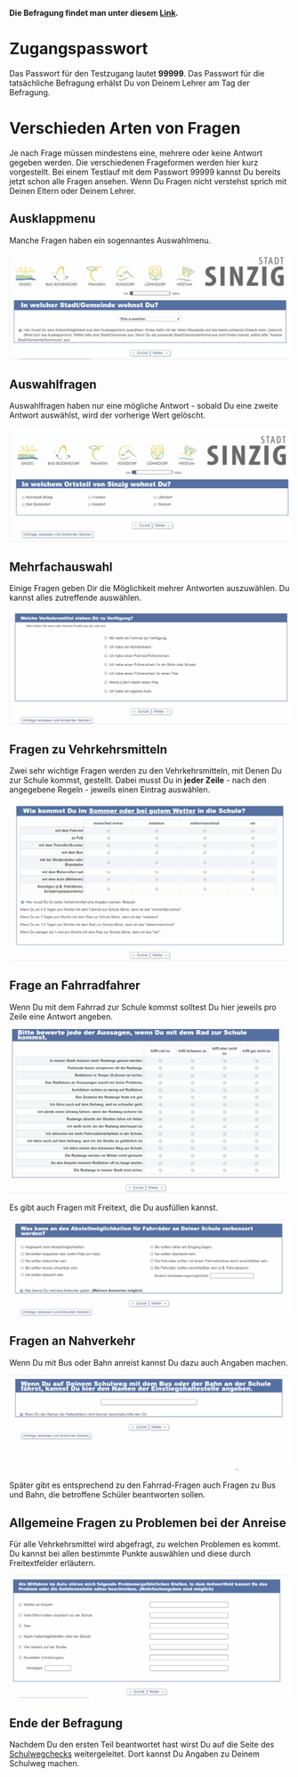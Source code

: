 **Die Befragung findet man unter diesem [Link](http://www.schulwegcheck.de/limesurvey/index.php/survey/index/sid/526655/newtest/Y/lang/de).**

# Zugangspasswort

Das Passwort für den Testzugang lautet **99999**. Das Passwort für die tatsächliche Befragung erhälst Du von Deinem Lehrer am Tag der Befragung.

# Verschieden Arten von Fragen

Je nach Frage müssen mindestens eine, mehrere oder keine Antwort gegeben werden. Die verschiedenen Frageformen werden hier kurz vorgestellt. Bei einem Testlauf mit dem Passwort 99999 kannst Du bereits jetzt schon alle Fragen ansehen. Wenn Du Fragen nicht verstehst sprich mit Deinen Eltern oder Deinem Lehrer.

## Ausklappmenu

Manche Fragen haben ein sogennantes Auswahlmenu.

![Auswahlmenu](Auswahlmenu.gif)

## Auswahlfragen

Auswahlfragen haben nur eine mögliche Antwort - sobald Du eine zweite Antwort auswählst, wird der vorherige Wert gelöscht.

![Auswahlfrage](Auswahlfrage.gif)


## Mehrfachauswahl

Einige Fragen geben Dir die Möglichkeit mehrer Antworten auszuwählen. Du kannst alles zutreffende auswählen.

![Mehrfachauswahl](Mehrfachauswahl.gif)

## Fragen zu Vehrkehrsmitteln

Zwei sehr wichtige Fragen werden zu den Vehrkehrsmitteln, mit Denen Du zur Schule kommst, gestellt. Dabei musst Du in **jeder Zeile** - nach den angegebene Regeln - jeweils einen Eintrag auswählen.

![Verkehrsmittel](Verkehrsmittel.gif)

## Frage an Fahrradfahrer

Wenn Du mit dem Fahrrad zur Schule kommst solltest Du hier jeweils pro Zeile eine Antwort angeben.

![Fahrrad](Fahrrad.gif)

Es gibt auch Fragen mit Freitext, die Du ausfüllen kannst.

![Fahrrad2](Fahrrad2.gif)

## Fragen an Nahverkehr

Wenn Du mit Bus oder Bahn anreist kannst Du dazu auch Angaben machen.

![Bus](Bus.gif)

Später gibt es entsprechend zu den Fahrrad-Fragen auch Fragen zu Bus und Bahn, die betroffene Schüler beantworten sollen.

## Allgemeine Fragen zu Problemen bei der Anreise

Für alle Vehrkehrsmittel wird abgefragt, zu welchen Problemen es kommt. Du kannst bei allen bestimmte Punkte auswählen und diese durch Freitextfelder erläutern.

![Auto](Auto.gif)

## Ende der Befragung

Nachdem Du den ersten Teil beantwortet hast wirst Du auf die Seite des [Schulwegchecks](Schulwegcheck.md) weitergeleitet. Dort kannst Du Angaben zu Deinem Schulweg machen.
